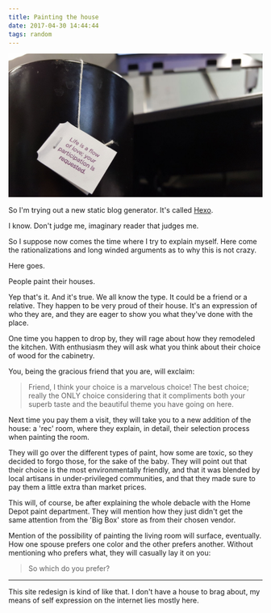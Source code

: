 ```yaml
---
title: Painting the house
date: 2017-04-30 14:44:44
tags: random
---
```


![Painting the House](/images/2017-04-11-14.39.33.jpg)

So I'm trying out a new static blog generator. It's called [Hexo](https://hexo.io).

I know. Don't judge me, imaginary reader that judges me.

So I suppose now comes the time where I try to explain myself. Here come the rationalizations and long winded arguments as to why this is not crazy.

Here goes.

People paint their houses.

Yep that's it. And it's true. We all know the type. It could be a friend or a relative. They happen to be very proud of their house. It's an expression of who they are, and they are eager to show you what they've done with the place.

One time you happen to drop by, they will rage about how they remodeled the kitchen. With enthusiasm they will ask what you think about their choice of wood for the cabinetry.

You, being the gracious friend that you are, will exclaim:

> Friend, I think your choice is a marvelous choice! The best choice; really the ONLY choice considering that it compliments both your superb taste and the beautiful theme you have going on here.

Next time you pay them a visit, they will take you to a new addition of the house: a 'rec' room, where they explain, in detail, their selection process when painting the room.

They will go over the different types of paint, how some are toxic, so they decided to forgo those, for the sake of the baby. They will point out that their choice is the most environmentally friendly, and that it was blended by local artisans in under-privileged communities, and that they made sure to pay them a little extra than market prices.

This will, of course, be after explaining the whole debacle with the Home Depot paint department. They will mention how they just didn't get the same attention from the 'Big Box' store as from their chosen vendor.

Mention of the possibility of painting the living room will surface, eventually. How one spouse prefers one color and the other prefers another. Without mentioning who prefers what, they will casually lay it on you:

> So which do you prefer?

---

This site redesign is kind of like that. I don't have a house to brag about, my means of self expression on the internet lies mostly here.
